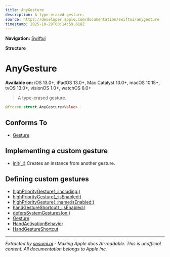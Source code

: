 ```yaml
---
title: AnyGesture
description: A type-erased gesture.
source: https://developer.apple.com/documentation/swiftui/anygesture
timestamp: 2025-10-29T00:14:59.618Z
---
```


**Navigation:** [Swiftui](/documentation/swiftui)

**Structure**

# AnyGesture

**Available on:** iOS 13.0+, iPadOS 13.0+, Mac Catalyst 13.0+, macOS 10.15+, tvOS 13.0+, visionOS 1.0+, watchOS 6.0+

> A type-erased gesture.

```swift
@frozen struct AnyGesture<Value>
```

## Conforms To

- [Gesture](/documentation/swiftui/gesture)

## Implementing a custom gesture

- [init(_:)](/documentation/swiftui/anygesture/init(_:)) Creates an instance from another gesture.

## Defining custom gestures

- [highPriorityGesture(_:including:)](/documentation/swiftui/view/highprioritygesture(_:including:))
- [highPriorityGesture(_:isEnabled:)](/documentation/swiftui/view/highprioritygesture(_:isenabled:))
- [highPriorityGesture(_:name:isEnabled:)](/documentation/swiftui/view/highprioritygesture(_:name:isenabled:))
- [handGestureShortcut(_:isEnabled:)](/documentation/swiftui/view/handgestureshortcut(_:isenabled:))
- [defersSystemGestures(on:)](/documentation/swiftui/view/deferssystemgestures(on:))
- [Gesture](/documentation/swiftui/gesture)
- [HandActivationBehavior](/documentation/swiftui/handactivationbehavior)
- [HandGestureShortcut](/documentation/swiftui/handgestureshortcut)

---

*Extracted by [sosumi.ai](https://sosumi.ai) - Making Apple docs AI-readable.*
*This is unofficial content. All documentation belongs to Apple Inc.*
